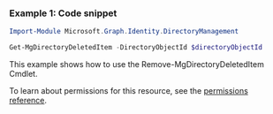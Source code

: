 ### Example 1: Code snippet

```powershellImport-Module Microsoft.Graph.Identity.DirectoryManagement

Get-MgDirectoryDeletedItem -DirectoryObjectId $directoryObjectId
```
This example shows how to use the Remove-MgDirectoryDeletedItem Cmdlet.
To learn about permissions for this resource, see the [permissions reference](/graph/permissions-reference).

